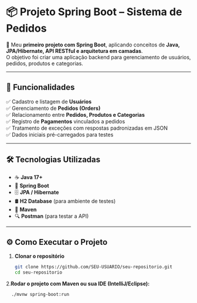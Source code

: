 # 📦 Projeto Spring Boot – Sistema de Pedidos

🚀 Meu **primeiro projeto com Spring Boot**, aplicando conceitos de **Java, JPA/Hibernate, API RESTful e arquitetura em camadas**.  
O objetivo foi criar uma aplicação backend para gerenciamento de usuários, pedidos, produtos e categorias.  

---

## 📑 Funcionalidades

✅ Cadastro e listagem de **Usuários**  
✅ Gerenciamento de **Pedidos (Orders)**  
✅ Relacionamento entre **Pedidos, Produtos e Categorias**  
✅ Registro de **Pagamentos** vinculados a pedidos  
✅ Tratamento de exceções com respostas padronizadas em JSON  
✅ Dados iniciais pré-carregados para testes  

---

## 🛠️ Tecnologias Utilizadas

- ☕ **Java 17+**  
- 🌱 **Spring Boot**  
- 🗄️ **JPA / Hibernate**  
- 🛢️ **H2 Database** (para ambiente de testes)  
- 🧰 **Maven**  
- 🔍 **Postman** (para testar a API)  

---

## ⚙️ Como Executar o Projeto

1. **Clonar o repositório**
   ```bash
   git clone https://github.com/SEU-USUARIO/seu-repositorio.git
   cd seu-repositorio

   
2.**Rodar o projeto com Maven ou sua IDE (IntelliJ/Eclipse):**
  ```bash
    ./mvnw spring-boot:run







